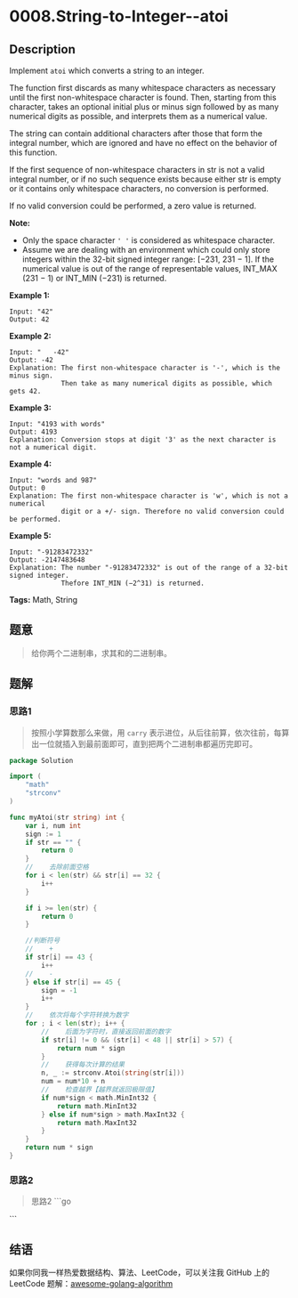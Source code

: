 # 0008.String-to-Integer--atoi

## Description

Implement `atoi` which converts a string to an integer.

The function first discards as many whitespace characters as necessary until the first non-whitespace character is found. Then, starting from this character, takes an optional initial plus or minus sign followed by as many numerical digits as possible, and interprets them as a numerical value.

The string can contain additional characters after those that form the integral number, which are ignored and have no effect on the behavior of this function.

If the first sequence of non-whitespace characters in str is not a valid integral number, or if no such sequence exists because either str is empty or it contains only whitespace characters, no conversion is performed.

If no valid conversion could be performed, a zero value is returned.

**Note:**

* Only the space character `' '` is considered as whitespace character.
* Assume we are dealing with an environment which could only store integers within the 32-bit signed integer range: \[−231,  231 − 1\]. If the numerical value is out of the range of representable values, INT\_MAX \(231 − 1\) or INT\_MIN \(−231\) is returned.

**Example 1:**

```text
Input: "42"
Output: 42
```

**Example 2:**

```text
Input: "   -42"
Output: -42
Explanation: The first non-whitespace character is '-', which is the minus sign.
             Then take as many numerical digits as possible, which gets 42.
```

**Example 3:**

```text
Input: "4193 with words"
Output: 4193
Explanation: Conversion stops at digit '3' as the next character is not a numerical digit.
```

**Example 4:**

```text
Input: "words and 987"
Output: 0
Explanation: The first non-whitespace character is 'w', which is not a numerical 
             digit or a +/- sign. Therefore no valid conversion could be performed.
```

**Example 5:**

```text
Input: "-91283472332"
Output: -2147483648
Explanation: The number "-91283472332" is out of the range of a 32-bit signed integer.
             Thefore INT_MIN (−2^31) is returned.
```

**Tags:** Math, String

## 题意

> 给你两个二进制串，求其和的二进制串。

## 题解

### 思路1

> 按照小学算数那么来做，用 `carry` 表示进位，从后往前算，依次往前，每算出一位就插入到最前面即可，直到把两个二进制串都遍历完即可。

```go
package Solution

import (
    "math"
    "strconv"
)

func myAtoi(str string) int {
    var i, num int
    sign := 1
    if str == "" {
        return 0
    }
    //    去除前面空格
    for i < len(str) && str[i] == 32 {
        i++
    }

    if i >= len(str) {
        return 0
    }

    //判断符号
    //    +
    if str[i] == 43 {
        i++
    //    -
    } else if str[i] == 45 {
        sign = -1
        i++
    }
    //    依次将每个字符转换为数字
    for ; i < len(str); i++ {
        //    后面为字符时，直接返回前面的数字
        if str[i] != 0 && (str[i] < 48 || str[i] > 57) {
            return num * sign
        }
        //    获得每次计算的结果
        n, _ := strconv.Atoi(string(str[i]))
        num = num*10 + n
        //    检查越界【越界就返回极限值】
        if num*sign < math.MinInt32 {
            return math.MinInt32
        } else if num*sign > math.MaxInt32 {
            return math.MaxInt32
        }
    }
    return num * sign
}
```

### 思路2

> 思路2 \`\`\`go

\`\`\`

## 结语

如果你同我一样热爱数据结构、算法、LeetCode，可以关注我 GitHub 上的 LeetCode 题解：[awesome-golang-algorithm](https://github.com/kylesliu/awesome-golang-algorithm)

